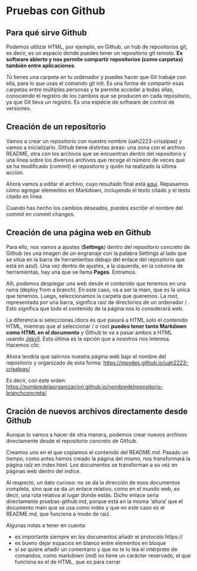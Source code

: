# Pruebas con Github

## Para qué sirve Github

Podemos utilizar HTML, por ejemplo, en Github, un hub de repositorios git, es decir, es un espacio donde puedes tener un repositorio git remoto. **Es software abierto y nos permite compartir repositorios (como carpetas) también entre aplicaciones**.

Tú tienes una carpeta en tu ordenador y puedes hacer que Git trabaje con ella, para lo que usas el comando git init. Es una forma de compartir esas carpetas entre múltiples personas y te permite acceder a todas ellas, conociendo el registro de los cambios que se producen en cada repositorio, ya que Git lleva un registro. Es una especie de software de control de versiones.

## Creación de un repositorio

Vamos a crear un repositorio con nuestro nombre (uah2223-crisalpas) y vamos a inicializarlo. Github tiene distintas áreas: una zona con el archivo README, otra con los archivos que se encuentran dentro del repositorio y una línea sobre los diversos archivos que recoge el número de veces que se ha modificado (commit) el repositorio y quién ha realizado la última acción.

Ahora vamos a editar el archivo, cuyo resultado final está [aquí](pruebas-markdown.md). Repasamos cómo agregar elementos en Markdown, incluyendo el texto citado y el texto citado en línea.

Cuando has hecho los cambios deseados, puedes escribir el nombre del commit en commit changes.

## Creación de una página web en Github

Para ello, nos vamos a ajustes (**Settings**) dentro del repositorio concreto de Github (es una imagen de un engranaje con la palabra Settings al lado que se sitúa en la barra de herramientas debajo del enlace del repositorio que está en azul). Una vez dentro de ajustes, a la izquierda, en la columna de herramientas, hay una que se llama **Pages**. Entramos.

Alli, podemos desplegar una web desde el contenido que tenemos en una rama (deploy from a branch). En este caso, va a ser la main, que es la única que tenemos. Luego, seleccionamos la carpeta que queremos. La root, representada por una barra, significa raíz de directorios de un ordenador / . Esto significa que todo el contenido de la página nos lo considerará web.

La diferencia si seleccionas /docs es que pasará a HTML solo el contenido HTML, mientras que al seleccionar / o root **puedes tener tanto Markdown como HTML en el documento** y Github te va a pasar ambos a HTML usando [Jekyll](https://jekyllrb.com/). Esta última es la opción que a nosotros nos interesa. Hacemos clic.

Ahora tendría que salirnos nuestra página web bajo el nombre del repositorio y organizado de esta forma: https://mpvdes.github.io/uah2223-crisalpas/

Es decir, con este orden: https://nombredelaorganizacion.github.io/nombredelrepositorio-branchconcreta/

## Cración de nuevos archivos directamente desde Github

Aunque lo vamos a hacer de otra manera, podemos crear nuevos archivos directamente desde el repositorio concreto de Github.

Creamos uno en el que copiamos el contenido del README.md. Pasado un tiempo, como antes hemos creado la página del mismo, nos transformará la página raíz en index.html. Los documentos se transforman a su vez en páginas web dentro del índice. 

Al respecto, un dato curioso: no se da la dirección de esos documentos completa, sino que se da un enlace relativo, como en el mundo web, es decir, una ruta relativa al lugar donde estás. Dicho enlace sería directamente pruebas-github.md, porque está en la misma ‘altura’ que el documento main que se usa como index y que en este caso es el README.md, que funciona a modo de raíz.

Algunas notas a tener en cuenta: 

- es importante siempre en los documentos añadir el protocolo https://
- es bueno dejar espacios en blanco entre elementos en bloque
- si se quiere añadir un comentario y que no te lo lea el intérprete de comandos, como markdown (md) no tiene un carácter reservado, el que funciona es el de HTML, que es <!-- para abrir y ---> para cerrar

